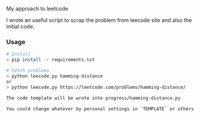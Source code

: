 My approach to leetcode

I wrote an useful script to scrap the problem from leecode site and also the initial code.

### Usage

```bash
# Install
> pip install -r requirements.txt

# Fetch problems
> python leecode.py hamming-distance
or
> python leecode.py https://leetcode.com/problems/hamming-distance/

The code template will be wrote into progress/hamming-distance.py
 
You could change whatever by personal settings in `TEMPLATE` or others.
```